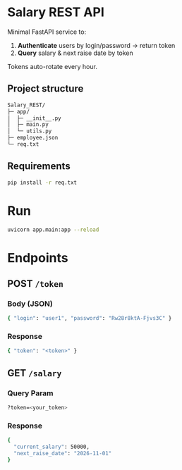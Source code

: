 # Salary REST API

Minimal FastAPI service to:
1. **Authenticate** users by login/password → return token  
2. **Query** salary & next raise date by token  

Tokens auto-rotate every hour.

## Project structure
```bash
Salary_REST/
├─ app/
│  ├─ __init__.py
│  ├─ main.py
│  └─ utils.py
├─ employee.json
└─ req.txt
```

## Requirements

```bash
pip install -r req.txt
```

# Run
```bash
uvicorn app.main:app --reload
```

# Endpoints

## POST ```/token```
### **Body** (JSON)

```bash
{ "login": "user1", "password": "Rw28r8ktA-Fjvs3C" }
```

### **Response**
```bash
{ "token": "<token>" }
```

## GET  ```/salary```
### **Query Param**
```bash
?token=<your_token>
```

### **Response**
```bash
{
  "current_salary": 50000,
  "next_raise_date": "2026-11-01"
}
```